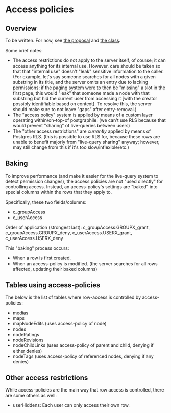 # Access policies

## Overview

To be written. For now, see [the proposal](https://debatemap.app/feedback/proposals/sTggOxurTaGShH97_QGwBg) and [the class](https://github.com/debate-map/app/blob/master/Packages/common/Source/DB/accessPolicies/%40AccessPolicy.ts).

Some brief notes:
* The access restrictions do not apply to the server itself, of course; it can access anything for its internal use. However, care should be taken so that that "internal use" doesn't "leak" sensitive information to the caller. (For example, let's say someone searches for all nodes with a given substring in its title, and the server omits an entry due to lacking permissions: if the paging system were to then be "missing" a slot in the first page, this would "leak" that someone made a node with that substring but hid the current user from accessing it [with the creator possibly identifiable based on context]. To resolve this, the server should make sure to not leave "gaps" after entry-removal.)
* The "access policy" system is applied by means of a custom layer operating within/on-top-of postgraphile. (we can't use RLS because that would prevent "sharing" of live-queries between users)
* The "other access restrictions" are *currently* applied by means of Postgres RLS. (this is possible to use RLS for, because these rows are unable to benefit majorly from "live-query sharing" anyway; however, may still change from this if it's too slow/inflexible/etc.)

## Baking

To improve performance (and make it easier for the live-query system to detect permission changes), the access policies are not "used directly" for controlling access. Instead, an access-policy's settings are "baked" into special columns within the rows that they apply to.

Specifically, these two fields/columns:
* c_groupAccess
* c_userAccess

Order of application (strongest last): c_groupAccess.GROUPX_grant, c_groupAccess.GROUPX_deny, c_userAccess.USERX_grant, c_userAccess.USERX_deny

This "baking" process occurs:
* When a row is first created.
* When an access-policy is modified. (the server searches for all rows affected, updating their baked columns)

## Tables using access-policies

The below is the list of tables where row-access is controlled by access-policies:
* medias
* maps
* mapNodeEdits (uses access-policy of node)
* nodes
* nodeRatings
* nodeRevisions
* nodeChildLinks (uses access-policy of parent and child, denying if either denies)
* nodeTags (uses access-policy of referenced nodes, denying if any denies)

## Other access restrictions

While access-policies are the main way that row access is controlled, there are some others as well:
* userHiddens: Each user can only access their own row.